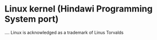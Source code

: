Linux kernel (Hindawi Programming System port) 
==============================================

.... 
Linux is acknowledged as a trademark of Linus Torvalds
